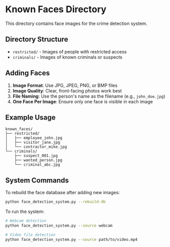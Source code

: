 # Known Faces Directory

This directory contains face images for the crime detection system.

## Directory Structure

- `restricted/` - Images of people with restricted access
- `criminals/` - Images of known criminals or suspects

## Adding Faces

1. **Image Format**: Use JPG, JPEG, PNG, or BMP files
2. **Image Quality**: Clear, front-facing photos work best
3. **File Naming**: Use the person's name as the filename (e.g., `john_doe.jpg`)
4. **One Face Per Image**: Ensure only one face is visible in each image

## Example Usage

```
known_faces/
├── restricted/
│   ├── employee_john.jpg
│   ├── visitor_jane.jpg
│   └── contractor_mike.jpg
└── criminals/
    ├── suspect_001.jpg
    ├── wanted_person.jpg
    └── criminal_abc.jpg
```

## System Commands

To rebuild the face database after adding new images:
```bash
python face_detection_system.py --rebuild-db
```

To run the system:
```bash
# Webcam detection
python face_detection_system.py --source webcam

# Video file detection
python face_detection_system.py --source path/to/video.mp4
```